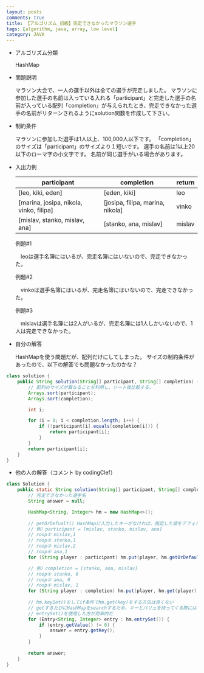 ```yaml
---
layout: posts
comments: true
title: 【アルゴリズム_初級】完走できなかったマラソン選手
tags: [algorithm, java, array, low level]
category: JAVA
---
```


* アルゴリズム分類

  HashMap

* 問題説明

  マラソン大会で、一人の選手以外は全ての選手が完走しました。
  マラソンに参加した選手の名前は入っている入れる「participant」と完走した選手の名前が入っている配列「completion」が与えられたとき、完走できなかった選手の名前がリターンされるようにsolution関数を作成して下さい。

* 制約条件

  マラソンに参加した選手は1人以上、100,000人以下です。
  「completion」のサイズは「participant」のサイズより１短いです。
  選手の名前は1以上20以下のローマ字の小文字です。
  名前が同じ選手がいる場合があります。
  
* 入出力例

  | **participant**                         | **completion**                   | **return** |
  | --------------------------------------- | -------------------------------- | ---------- |
  | [leo, kiki, eden]                       | [eden, kiki]                     | leo        |
  | [marina, josipa, nikola, vinko, filipa] | [josipa, filipa, marina, nikola] | vinko      |
  | [mislav, stanko, mislav, ana]           | [stanko, ana, mislav]            | mislav     |

  例題#1
  
  　leoは選手名簿にはいるが、完走名簿にはいないので、完走できなかった。
  
  例題#2
  
  　vinkoは選手名簿にはいるが、完走名簿にはいないので、完走できなかった。

  例題#3
  
  　mislavは選手名簿には2人がいるが、完走名簿には1人しかいないので、1人は完走できなかった。

* 自分の解答

  HashMapを使う問題だが、配列だけにしてしまった。
  サイズの制約条件があったので、以下の解答でも問題なかったのかな？

```java
class solution {
	public String solution(String[] participant, String[] completion) {
		// 配列のサイズが異なることを利用し、ソート後比較する。
		Arrays.sort(participant);
		Arrays.sort(completion);

		int i;

		for (i = 0; i < completion.length; i++) {
			if (!participant[i].equals(completion[i])) {
				return participant[i];
			}
		}
		return participant[i];
	}
}
```

* 他の人の解答（コメント by codingClef）

```java
class Solution {
	public static String solution(String[] participant, String[] completion) {
		// 完走できなかった選手名
		String answer = null;

		HashMap<String, Integer> hm = new HashMap<>();
        
		// getOrDefualt() HashMapに入力したキーがなければ、指定した値をデフォルトで入れる
		// 例）participant = [mislav, stanko, mislav, ana]
		// roop① mislav,1
		// roop② stanko,1
		// roop③ mislav,2
		// roop④ ana,1
		for (String player : participant) hm.put(player, hm.getOrDefault(player, 0) + 1);

		// 例）completion = [stanko, ana, mislav]
		// roop① stanko, 0
		// roop② ana, 0
		// roop④ mislav, 1
		for (String player : completion) hm.put(player, hm.get(player) - 1);
		
		// hm.keySet()をしてif条件でhm.get(key)をする方法は良くない
		// getするたびにHashMapをsearchするため、キーとバリュを持ってくる際には
		// entrySet()を使用した方が効率的だ
		for (Entry<String, Integer> entry : hm.entrySet()) {
			if (entry.getValue() != 0) {
				answer = entry.getKey();
			}
		}
        
		return answer;
	}
}
```
